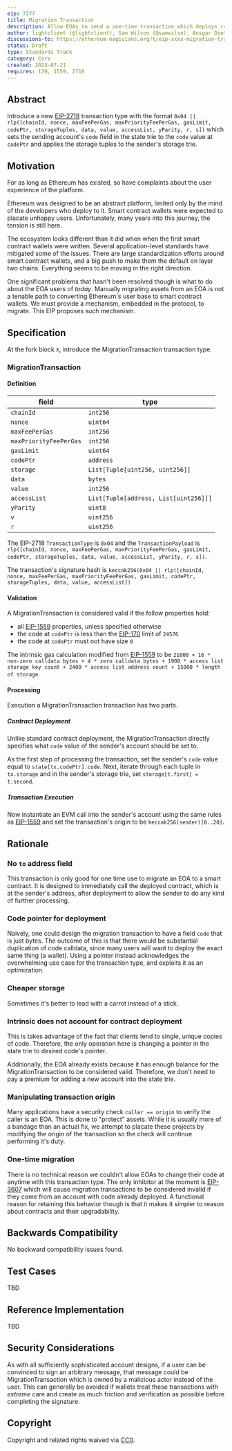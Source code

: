 ```yaml
---
eip: 7377
title: Migration Transaction
description: Allow EOAs to send a one-time transaction which deploys code at their account.
author: lightclient (@lightclient), Sam Wilson (@samwilsn), Ansgar Dietrichs (@adietrichs)
discussions-to: https://ethereum-magicians.org/t/eip-xxxx-migration-transaction/15144
status: Draft
type: Standards Track
category: Core
created: 2023-07-21
requires: 170, 1559, 2718
---
```


## Abstract

Introduce a new [EIP-2718](./eip-2718.md) transaction type with the format `0x04 || rlp([chainId, nonce, maxFeePerGas, maxPriorityFeePerGas, gasLimit, codePtr, storageTuples, data, value, accessList, yParity, r, s])` which sets the sending account's `code` field in the state trie to the `code` value at `codePtr` and applies the storage tuples to the sender's storage trie.

## Motivation

For as long as Ethereum has existed, so have complaints about the user experience of the platform.

Ethereum was designed to be an abstract platform, limited only by the mind of the developers who deploy to it. Smart contract wallets were expected to placate unhappy users. Unfortunately, many years into this journey, the tension is still here.

The ecosystem looks different than it did when when the first smart contract wallets were written. Several application-level standards have mitigated some of the issues. There are large standardization efforts around smart contract wallets, and a big push to make them the default on layer two chains. Everything seems to be moving in the right direction.

One significant problems that hasn't been resolved though is what to do about the EOA users of *today*. Manually migrating assets from an EOA is not a tenable path to converting Ethereum's user base to smart contract wallets. We must provide a mechanism, embedded in the protocol, to migrate. This EIP proposes such mechanism.

## Specification

At the fork block `X`, introduce the MigrationTransaction transaction type.

### MigrationTransaction

#### Definition

| field                  | type      |
|------------------------|-----------|
| `chainId`              | `int256`  |
| `nonce`                | `uint64`  |
| `maxFeePerGas`         | `int256`  |
| `maxPriorityFeePerGas` | `int256`  |
| `gasLimit`             | `uint64`  |
| `codePtr`              | `address` |
| `storage`              | `List[Tuple[uint256, uint256]]` |
| `data`                 | `bytes`   |
| `value`                | `int256`  |
| `accessList`           | `List[Tuple[address, List[uint256]]]` |
| `yParity`              | `uint8`   |
| `v`                    | `uint256` |
| `r`                    | `uint256` |

The EIP-2718 `TransactionType` is `0x04` and the `TransactionPayload` is `rlp([chainId, nonce, maxFeePerGas, maxPriorityFeePerGas, gasLimit, codePtr, storageTuples, data, value, accessList, yParity, r, s])`.

The transaction's signature hash is `keccak256(0x04 || rlp([chainId, nonce, maxFeePerGas, maxPriorityFeePerGas, gasLimit, codePtr, storageTuples, data, value, accessList])`

#### Validation

A MigrationTransaction is considered valid if the follow properties hold:
* all [EIP-1559](./eip-1559.md) properties, unless specified otherwise
* the code at `codePtr` is less than the [EIP-170](./eip-170) limit of `24576`
* the code at `codePtr` must not have size `0`

The intrinsic gas calculation modified from [EIP-1559](./eip-1559) to be `21000 + 16 * non-zero calldata bytes + 4 * zero calldata bytes + 1900 * access list storage key count + 2400 * access list address count + 15000 * length of storage`.

#### Processing

Execution a MigrationTransaction transaction has two parts.

##### Contract Deployment

Unlike standard contract deployment, the MigrationTransaction directly specifies what `code` value of the sender's account should be set to.

As the first step of processing the transaction, set the sender's `code` value equal to `state[tx.codePtr].code`. Next, iterate through each tuple in `tx.storage` and in the sender's storage trie, set `storage[t.first] = t.second`.

##### Transaction Execution

Now instantiate an EVM call into the sender's account using the same rules as [EIP-1559](./eip-1559) and set the transaction's origin to be `keccak256(sender)[0..20]`.

## Rationale

### No `to` address field

This transaction is only good for one time use to migrate an EOA to a smart contract. It is designed to immediately call the deployed contract, which is at the sender's address, after deployment to allow the sender to do any kind of further processing.

### Code pointer for deployment

Naively, one could design the migration transaction to have a field `code` that is just bytes. The outcome of this is that there would be substantial duplication of code calldata, since many users will want to deploy the exact same thing (a wallet). Using a pointer instead acknowledges the overwhelming use case for the transaction type, and exploits it as an optimization.

### Cheaper storage

Sometimes it's better to lead with a carrot instead of a stick.

### Intrinsic does not account for contract deployment

This is takes advantage of the fact that clients tend to single, unique copies of code. Therefore, the only operation here is changing a pointer in the state trie to desired code's pointer.

Additionally, the EOA already exists because it has enough balance for the MigrationTransaction to be considered valid. Therefore, we don't need to pay a premium for adding a new account into the state trie.

### Manipulating transaction origin

Many applications have a security check `caller == origin` to verify the caller is an EOA. This is done to "protect" assets. While it is usually more of a bandage than an actual fix, we attempt to placate these projects by modifying the origin of the transaction so the check will continue performing it's duty.

### One-time migration

There is no technical reason we couldn't allow EOAs to change their code at anytime with this transaction type. The only inhibitor at the moment is [EIP-3607](./eip-3607) which will cause migration transactions to be considered invalid if they come from an account with code already deployed. A functional reason for retaining this behavior though is that it makes it simpler to reason about contracts and their upgradability.

## Backwards Compatibility

No backward compatibility issues found.

## Test Cases

TBD

## Reference Implementation

TBD

## Security Considerations

As with all sufficiently sophisticated account designs, if a user can be convinced to sign an arbitrary message, that message could be MigrationTransaction which is owned by a malicious actor instead of the user. This can generally be avoided if wallets treat these transactions with *extreme* care and create as much friction and verification as possible before completing the signature.

## Copyright

Copyright and related rights waived via [CC0](../LICENSE.md).

